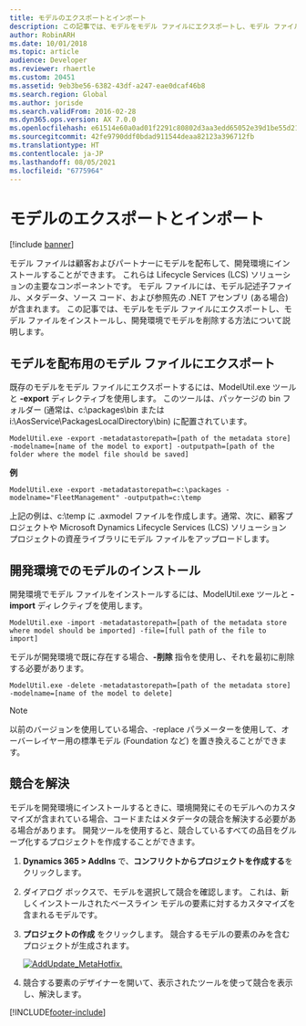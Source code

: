 ```yaml
---
title: モデルのエクスポートとインポート
description: この記事では、モデルをモデル ファイルにエクスポートし、モデル ファイルをインストールし、開発環境でモデルを削除する方法について説明します。
author: RobinARH
ms.date: 10/01/2018
ms.topic: article
audience: Developer
ms.reviewer: rhaertle
ms.custom: 20451
ms.assetid: 9eb3be56-6382-43df-a247-eae0dcaf46b8
ms.search.region: Global
ms.author: jorisde
ms.search.validFrom: 2016-02-28
ms.dyn365.ops.version: AX 7.0.0
ms.openlocfilehash: e61514e60a0ad01f2291c80802d3aa3edd65052e39d1be55d217e1c9d3309d48
ms.sourcegitcommit: 42fe9790ddf0bdad911544deaa82123a396712fb
ms.translationtype: HT
ms.contentlocale: ja-JP
ms.lasthandoff: 08/05/2021
ms.locfileid: "6775964"
---
```

# <a name="export-and-import-models"></a>モデルのエクスポートとインポート

[!include [banner](../includes/banner.md)]

モデル ファイルは顧客およびパートナーにモデルを配布して、開発環境にインストールすることができます。 これらは Lifecycle Services (LCS) ソリューションの主要なコンポーネントです。 モデル ファイルには、モデル記述子ファイル、メタデータ、ソース コード、および参照先の .NET アセンブリ (ある場合) が含まれます。 この記事では、モデルをモデル ファイルにエクスポートし、モデル ファイルをインストールし、開発環境でモデルを削除する方法について説明します。


## <a name="export-a-model-into-a-model-file-for-distribution"></a>モデルを配布用のモデル ファイルにエクスポート

既存のモデルをモデル ファイルにエクスポートするには、ModelUtil.exe ツールと **-export** ディレクティブを使用します。 このツールは、パッケージの bin フォルダー (通常は、c:\\packages\\bin または i:\\AosService\\PackagesLocalDirectory\\bin) に配置されています。

```Console
ModelUtil.exe -export -metadatastorepath=[path of the metadata store] -modelname=[name of the model to export] -outputpath=[path of the folder where the model file should be saved]
```

**例**

```Console
ModelUtil.exe -export -metadatastorepath=c:\packages -modelname="FleetManagement" -outputpath=c:\temp
```

上記の例は、c:\\temp に .axmodel ファイルを作成します。通常、次に、顧客プロジェクトや Microsoft Dynamics Lifecycle Services (LCS) ソリューション プロジェクトの資産ライブラリにモデル ファイルをアップロードします。

## <a name="install-a-model-in-a-development-environment"></a>開発環境でのモデルのインストール
開発環境でモデル ファイルをインストールするには、ModelUtil.exe ツールと **-import** ディレクティブを使用します。

```Console
ModelUtil.exe -import -metadatastorepath=[path of the metadata store where model should be imported] -file=[full path of the file to import]
```

モデルが開発環境で既に存在する場合、**-削除** 指令を使用し、それを最初に削除する必要があります。

```Console
ModelUtil.exe -delete -metadatastorepath=[path of the metadata store] -modelname=[name of the model to delete]
```
    
> [!NOTE]
> 以前のバージョンを使用している場合、-replace パラメーターを使用して、オーバーレイヤー用の標準モデル (Foundation など) を置き換えることができます。    

## <a name="resolve-conflicts"></a>競合を解決
モデルを開発環境にインストールするときに、環境開発にそのモデルへのカスタマイズが含まれている場合、コードまたはメタデータの競合を解決する必要がある場合があります。 開発ツールを使用すると、競合しているすべての品目をグループ化するプロジェクトを作成することができます。

1. <strong>Dynamics 365 &gt; AddIns</strong> で、<strong>コンフリクトからプロジェクトを作成する</strong>をクリックします。
2. ダイアログ ボックスで、モデルを選択して競合を確認します。 これは、新しくインストールされたベースライン モデルの要素に対するカスタマイズを含まれるモデルです。
3. **プロジェクトの作成** をクリックします。 競合するモデルの要素のみを含むプロジェクトが生成されます。 

    [![AddUpdate\_MetaHotfix.](./media/addupdate_metahotfix.png)](./media/addupdate_metahotfix.png)

4. 競合する要素のデザイナーを開いて、表示されたツールを使って競合を表示し、解決します。 


[!INCLUDE[footer-include](../../../includes/footer-banner.md)]